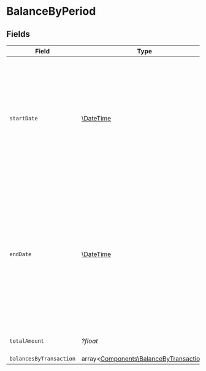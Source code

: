 # BalanceByPeriod


## Fields

| Field                                                                                                                                                                                   | Type                                                                                                                                                                                    | Required                                                                                                                                                                                | Description                                                                                                                                                                             | Example                                                                                                                                                                                 |
| --------------------------------------------------------------------------------------------------------------------------------------------------------------------------------------- | --------------------------------------------------------------------------------------------------------------------------------------------------------------------------------------- | --------------------------------------------------------------------------------------------------------------------------------------------------------------------------------------- | --------------------------------------------------------------------------------------------------------------------------------------------------------------------------------------- | --------------------------------------------------------------------------------------------------------------------------------------------------------------------------------------- |
| `startDate`                                                                                                                                                                             | [\DateTime](https://www.php.net/manual/en/class.datetime.php)                                                                                                                           | :heavy_minus_sign:                                                                                                                                                                      | The starting date of the period. If not provided, it represents the oldest period, where all transactions due before the specified `end_date` are included.                             | 2024-01-01                                                                                                                                                                              |
| `endDate`                                                                                                                                                                               | [\DateTime](https://www.php.net/manual/en/class.datetime.php)                                                                                                                           | :heavy_minus_sign:                                                                                                                                                                      | The ending date of the period. If not provided, it represents an open-ended period starting from the `start_date`, typically capturing future-dated transactions that are not yet aged. | 2024-01-30                                                                                                                                                                              |
| `totalAmount`                                                                                                                                                                           | *?float*                                                                                                                                                                                | :heavy_minus_sign:                                                                                                                                                                      | Total amount of the period.                                                                                                                                                             | 1500                                                                                                                                                                                    |
| `balancesByTransaction`                                                                                                                                                                 | array<[Components\BalanceByTransaction](../../Models/Components/BalanceByTransaction.md)>                                                                                               | :heavy_minus_sign:                                                                                                                                                                      | N/A                                                                                                                                                                                     |                                                                                                                                                                                         |